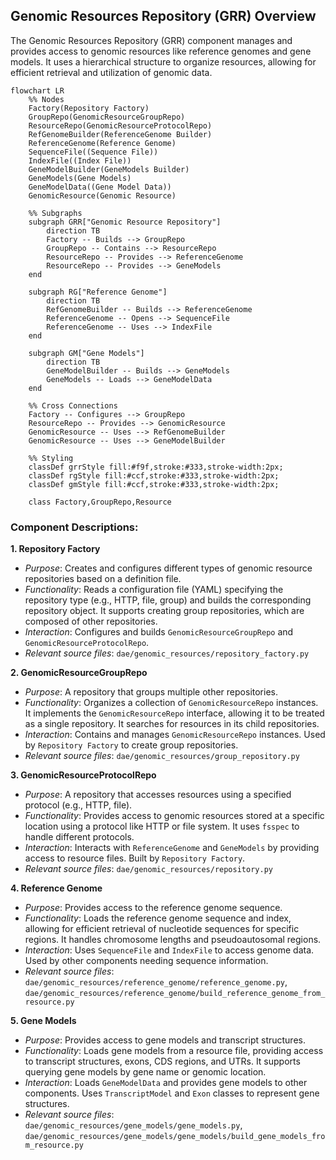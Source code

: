 ## Genomic Resources Repository (GRR) Overview

The Genomic Resources Repository (GRR) component manages and provides access to genomic resources like reference genomes and gene models. It uses a hierarchical structure to organize resources, allowing for efficient retrieval and utilization of genomic data.

```mermaid
flowchart LR
    %% Nodes
    Factory(Repository Factory)
    GroupRepo(GenomicResourceGroupRepo)
    ResourceRepo(GenomicResourceProtocolRepo)
    RefGenomeBuilder(ReferenceGenome Builder)
    ReferenceGenome(Reference Genome)
    SequenceFile((Sequence File))
    IndexFile((Index File))
    GeneModelBuilder(GeneModels Builder)
    GeneModels(Gene Models)
    GeneModelData((Gene Model Data))
    GenomicResource(Genomic Resource)

    %% Subgraphs
    subgraph GRR["Genomic Resource Repository"]
        direction TB
        Factory -- Builds --> GroupRepo
        GroupRepo -- Contains --> ResourceRepo
        ResourceRepo -- Provides --> ReferenceGenome
        ResourceRepo -- Provides --> GeneModels
    end

    subgraph RG["Reference Genome"]
        direction TB
        RefGenomeBuilder -- Builds --> ReferenceGenome
        ReferenceGenome -- Opens --> SequenceFile
        ReferenceGenome -- Uses --> IndexFile
    end

    subgraph GM["Gene Models"]
        direction TB
        GeneModelBuilder -- Builds --> GeneModels
        GeneModels -- Loads --> GeneModelData
    end

    %% Cross Connections
    Factory -- Configures --> GroupRepo
    ResourceRepo -- Provides --> GenomicResource
    GenomicResource -- Uses --> RefGenomeBuilder
    GenomicResource -- Uses --> GeneModelBuilder

    %% Styling
    classDef grrStyle fill:#f9f,stroke:#333,stroke-width:2px;
    classDef rgStyle fill:#ccf,stroke:#333,stroke-width:2px;
    classDef gmStyle fill:#ccf,stroke:#333,stroke-width:2px;
    
    class Factory,GroupRepo,Resource

```

### Component Descriptions:

**1. Repository Factory**
   - *Purpose*: Creates and configures different types of genomic resource repositories based on a definition file.
   - *Functionality*: Reads a configuration file (YAML) specifying the repository type (e.g., HTTP, file, group) and builds the corresponding repository object. It supports creating group repositories, which are composed of other repositories.
   - *Interaction*: Configures and builds `GenomicResourceGroupRepo` and `GenomicResourceProtocolRepo`.
   - *Relevant source files*: `dae/genomic_resources/repository_factory.py`

**2. GenomicResourceGroupRepo**
   - *Purpose*: A repository that groups multiple other repositories.
   - *Functionality*: Organizes a collection of `GenomicResourceRepo` instances. It implements the `GenomicResourceRepo` interface, allowing it to be treated as a single repository. It searches for resources in its child repositories.
   - *Interaction*: Contains and manages `GenomicResourceRepo` instances. Used by `Repository Factory` to create group repositories.
   - *Relevant source files*: `dae/genomic_resources/group_repository.py`

**3. GenomicResourceProtocolRepo**
   - *Purpose*: A repository that accesses resources using a specified protocol (e.g., HTTP, file).
   - *Functionality*: Provides access to genomic resources stored at a specific location using a protocol like HTTP or file system. It uses `fsspec` to handle different protocols.
   - *Interaction*: Interacts with `ReferenceGenome` and `GeneModels` by providing access to resource files. Built by `Repository Factory`.
   - *Relevant source files*: `dae/genomic_resources/repository.py`

**4. Reference Genome**
   - *Purpose*: Provides access to the reference genome sequence.
   - *Functionality*: Loads the reference genome sequence and index, allowing for efficient retrieval of nucleotide sequences for specific regions. It handles chromosome lengths and pseudoautosomal regions.
   - *Interaction*: Uses `SequenceFile` and `IndexFile` to access genome data. Used by other components needing sequence information.
   - *Relevant source files*: `dae/genomic_resources/reference_genome/reference_genome.py`, `dae/genomic_resources/reference_genome/build_reference_genome_from_resource.py`

**5. Gene Models**
   - *Purpose*: Provides access to gene models and transcript structures.
   - *Functionality*: Loads gene models from a resource file, providing access to transcript structures, exons, CDS regions, and UTRs. It supports querying gene models by gene name or genomic location.
   - *Interaction*: Loads `GeneModelData` and provides gene models to other components. Uses `TranscriptModel` and `Exon` classes to represent gene structures.
   - *Relevant source files*: `dae/genomic_resources/gene_models/gene_models.py`, `dae/genomic_resources/gene_models/gene_models/build_gene_models_from_resource.py`
